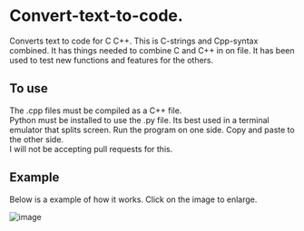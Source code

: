# Convert-text-to-code.
Converts text to code for C C++.
This is C-strings and Cpp-syntax combined.
It has things needed to combine C and C++ in on file.
It has been used to test new functions and features for the others.
## To use
The .cpp files must be compiled as a C++ file.     
Python must be installed to use the .py file.
  Its best used in a terminal emulator that splits screen.
Run the program on one side. Copy and paste to the other side.    
I will not be accepting pull requests for this.
## Example
Below is a example of how it works.  Click on the image to enlarge.

![image](https://github.com/user-attachments/assets/7b9c3f9e-5c21-48df-a3a9-64451fffabb3)
